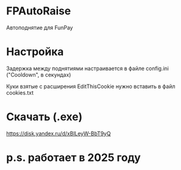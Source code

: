 # FPAutoRaise
Автоподнятие для FunPay

# Настройка
Задержка между поднятиями настраивается в файле config.ini ("Cooldown", в секундах) 

Куки взятые с расширения EditThisCookie нужно вставить в файл cookies.txt

# Скачать (.exe)
https://disk.yandex.ru/d/xBlLeyW-BbT9yQ

# p.s. работает в 2025 году

